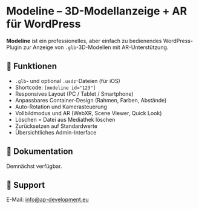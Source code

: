 # Modeline – 3D-Modellanzeige + AR für WordPress

**Modeline** ist ein professionelles, aber einfach zu bedienendes WordPress-Plugin zur Anzeige von `.glb`-3D-Modellen mit AR-Unterstützung.

## 🚀 Funktionen

- `.glb`- und optional `.usdz`-Dateien (für iOS)
- Shortcode: `[modeline id="123"]`
- Responsives Layout (PC / Tablet / Smartphone)
- Anpassbares Container-Design (Rahmen, Farben, Abstände)
- Auto-Rotation und Kamerasteuerung
- Vollbildmodus und AR (WebXR, Scene Viewer, Quick Look)
- Löschen = Datei aus Mediathek löschen
- Zurücksetzen auf Standardwerte
- Übersichtliches Admin-Interface

## 📘 Dokumentation

Demnächst verfügbar.

## 📨 Support

E-Mail: info@ap-development.eu